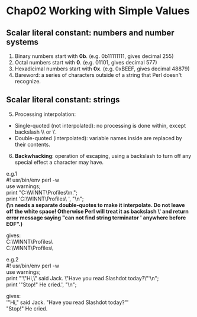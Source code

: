 # Chap02 Working with Simple Values

## Scalar literal constant: numbers and number systems
1. Binary numbers start with **0b**. (e.g. 0b11111111, gives decimal 255)  
2. Octal numbers start with **0**. (e.g. 01101, gives decimal 577)  
3. Hexadicimal numbers start with **0x**. (e.g. 0xBEEF, gives decimal 48879)  
4. Bareword: a series of characters outside of a string that Perl doesn't recognize.  

## Scalar literal constant: strings
5. Processing interpolation:
- Single-quoted (not interpolated): no processing is done within, except backslash \\\ or \\'.  
- Double-quoted (interpolated): variable names inside are replaced by their contents.  
6. **Backwhacking**: operation of escaping, using a backslash to turn off any special effect a character may have.  

  
e.g.1  
#! usr/bin/env perl -w  
use warnings;  
print "C:\\WINNT\\Profiles\\\n.";  
print 'C:\WINNT\Profiles\ ', "\n";  
**(\n needs a separate double-quotes to make it interpolate. Do not leave off the white space! Otherwise Perl will treat it as backslash \\' and return error message saying "can not find string terminator ' anywhere before EOF".)**  
  
gives:  
C:\WINNT\Profiles\  
C:\WINNT\Profiles\  

e.g.2  
#! usr/bin/env perl -w  
use warnings;  
print "\'\\"Hi,\\" said Jack. \\"Have you read Slashdot today?\\"\'\n";  
print '"Stop!" He cried.', "\n";  

gives:  
'"Hi," said Jack. "Have you read Slashdot today?"'  
"Stop!" He cried.  
